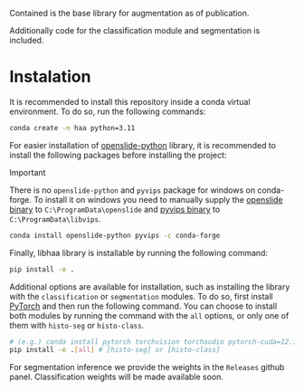 Contained is the base library for augmentation as of publication.

Additionally code for the classification module and segmentation is included.

# Instalation
It is recommended to install this repository inside a conda virtual environment. To do so, run the following commands:

```bash
conda create -n haa python=3.11
```

For easier installation of [openslide-python]() library, it is recommended to install the following packages before installing the project:

> [!IMPORTANT]  
> There is no `openslide-python` and `pyvips` package for windows on conda-forge. To install it on windows you need to manually supply the [openslide binary](https://github.com/openslide/openslide-bin/releases/tag/v4.0.0.6) to `C:\ProgramData\openslide` and [pyvips binary](https://www.libvips.org/install.html) to `C:\ProgramData\libvips`.

```bash
conda install openslide-python pyvips -c conda-forge
```


Finally, libhaa library is installable by running the following command:

```bash
pip install -e .
```

Additional options are available for installation, such as installing the library with the `classification` or `segmentation` modules. To do so, first install [PyTorch](https://pytorch.org/get-started/locally/) and then run the following command. You can choose to install both modules by running the command with the `all` options, or only one of them with `histo-seg` or `histo-class`.

```bash
# (e.g.) conda install pytorch torchvision torchaudio pytorch-cuda=12.1 -c pytorch -c nvidia
pip install -e .[all] # [histo-seg] or [histo-class]
```


For segmentation inference we provide the weights in the `Releases` github panel.
Classification weights will be made available soon.
